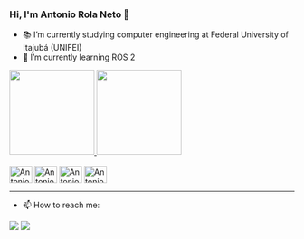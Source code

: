 ### Hi, I'm Antonio Rola Neto 👋

- 📚 I’m currently studying computer engineering at Federal University of Itajubá (UNIFEI)
- 🌱 I’m currently learning ROS 2

<div>
  <a href="https://github.com/AntonioRNeto216">
  <img height="150em" src="https://github-readme-stats.vercel.app/api?username=AntonioRNeto216&show_icons=true&theme=dark&include_all_commits=true&count_private=true"/>
  <img height="150em" src="https://github-readme-stats.vercel.app/api/top-langs/?username=AntonioRNeto216&layout=compact&langs_count=7&theme=dark"/></a>
</div>

<div style="display: inline_block"><br>
 <!--<img align="center" alt="Antonio-Flutter" height="30" width="40" src="https://cdn.jsdelivr.net/gh/devicons/devicon/icons/flutter/flutter-original.svg">-->
 <img align="center" alt="Antonio-Python" height="30" width="40" src="https://cdn.jsdelivr.net/gh/devicons/devicon/icons/python/python-original.svg">
 <img align="center" alt="Antonio-Python" height="30" width="40" src="https://cdn.jsdelivr.net/gh/devicons/devicon/icons/django/django-plain.svg">
 <img align="center" alt="Antonio-C#" height="30" width="40" src="https://cdn.jsdelivr.net/gh/devicons/devicon/icons/csharp/csharp-original.svg">
 <img align="center" alt="Antonio-C++" height="30" width="40" src="https://cdn.jsdelivr.net/gh/devicons/devicon/icons/cplusplus/cplusplus-original.svg">
 <!-- <img align="center" alt="Antonio-Figma" height="30" width="40" src="https://cdn.jsdelivr.net/gh/devicons/devicon/icons/figma/figma-original.svg"> -->
</div>
<hr/>

- 📫 How to reach me:

<div> 
<!--   <a href="https://instagram.com/" target="_blank"><img src="https://img.shields.io/badge/-Instagram-%23E4405F?style=for-the-badge&logo=instagram&logoColor=white" target="_blank"></a> -->
  <a href = "mailto:antoniorolaneto216@gmail.com"><img src="https://img.shields.io/badge/-Gmail-%23333?style=for-the-badge&logo=gmail&logoColor=white" target="_blank"></a>
  <a href="https://www.linkedin.com/in/antonio-rola-neto-1a55711b9/" target="_blank"><img src="https://img.shields.io/badge/-LinkedIn-%230077B5?style=for-the-badge&logo=linkedin&logoColor=white" target="_blank"></a> 
</div>
